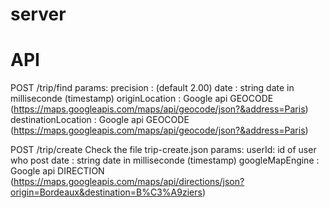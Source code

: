 # server


# API

POST /trip/find
params:
precision : (default 2.00)
date : string date in milliseconde (timestamp)
originLocation : Google api GEOCODE  (https://maps.googleapis.com/maps/api/geocode/json?&address=Paris)
destinationLocation : Google api GEOCODE  (https://maps.googleapis.com/maps/api/geocode/json?&address=Paris)


POST /trip/create
Check the file trip-create.json
params:
userId: id of user who post
date : string date in milliseconde (timestamp)
googleMapEngine : Google api DIRECTION  (https://maps.googleapis.com/maps/api/directions/json?origin=Bordeaux&destination=B%C3%A9ziers)

